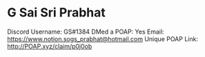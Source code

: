 # G Sai Sri Prabhat

Discord Username: GS#1384
DMed a POAP: Yes
Email: https://www.notion.sogs_prabhat@hotmail.com
Unique POAP Link: http://POAP.xyz/claim/p0j0ob